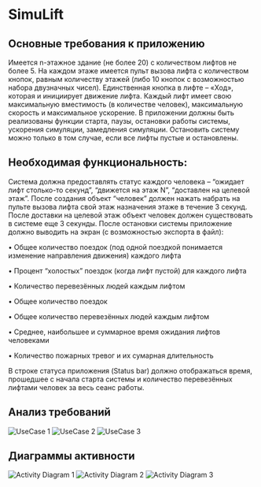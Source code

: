 SimuLift
========
Основные требования к приложению
--------------------------------
Имеется n-этажное здание (не более 20) с количеством лифтов не более 5.
На каждом этаже имеется пульт вызова лифта с количеством кнопок, равным количеству этажей (либо 10 кнопок с возможностью набора двузначных чисел).
Единственная кнопка в лифте – «Ход», которая и инициирует движение лифта.
Каждый лифт имеет свою максимальную вместимость (в количестве человек), максимальную скорость и максимальное ускорение.
В приложении должны быть реализованы функции старта, паузы, остановки работы системы, ускорения симуляции, замедления симуляции. Остановить систему можно только в том случае, если все лифты пустые и остановлены.

Необходимая функциональность:
-----------------------------
Система должна предоставлять статус каждого человека – “ожидает лифт столько-то секунд”, “движется на этаж N”, “доставлен на целевой этаж”. После создания объект “человек” должен нажать набрать на пульте вызова лифта свой этаж назначения этаже в течение 3 секунд. После доставки на целевой этаж объект человек должен существовать в системе еще 3 секунды.
После остановки системы приложение должно выводить на экран (с возможностью экспорта в файл):

•	Общее количество поездок (под одной поездкой понимается изменение направления движения) каждого лифта

•	Процент “холостых” поездок (когда лифт пустой) для каждого лифта

•	Количество перевезённых людей каждым лифтом

•	Общее количество поездок

•	Общее количество перевезённых людей каждым лифтом

•	Среднее, наибольшее и суммарное время ожидания лифтов человеками

•	Количество пожарных тревог и их сумарная длительность

В строке статуса приложения (Status bar) должно отображаться время, прошедшее с начала старта системы и количество перевезённых лифтами человек за весь сеанс работы.

Анализ требований
-----------------
![UseCase 1](https://i.imgur.com/EqoyFip.jpg)
![UseCase 2](https://i.imgur.com/EWkAnf5.jpg)
![UseCase 3](https://i.imgur.com/p6jdmhl.jpg)

Диаграммы активности
--------------
![Activity Diagram 1](https://i.imgur.com/YUX9Wyu.jpg)
![Activity Diagram 2](https://i.imgur.com/Lwv9HK7.jpg)
![Activity Diagram 3](https://i.imgur.com/sHH0C3d.jpg)
